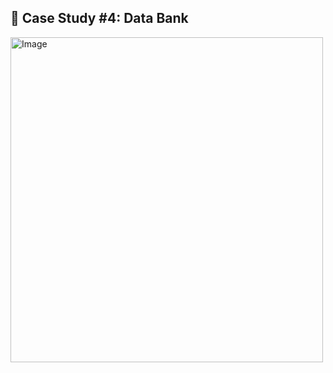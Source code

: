 ## :bank: Case Study #4: Data Bank

<img src="https://8weeksqlchallenge.com/images/case-study-designs/4.png" alt="Image" width="500" height="520">